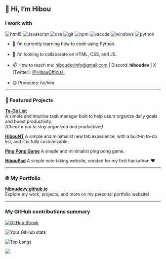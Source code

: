 ## 👋 Hi, I’m Hibou

<h3>I work with</h3>
<p>
  <img alt="html5" src="https://img.shields.io/badge/-HTML5-E34F26?style=flat-square&logo=html5&logoColor=white" />
  <img alt="Javascript" src="https://img.shields.io/badge/-javascript-f7df1c?style=flat-square&logo=javascript&logoColor=black" />
  <img alt="css" src="https://img.shields.io/badge/CSS-639?logo=css&logoColor=fff" />
  <img alt="git" src="https://img.shields.io/badge/-Git-F05032?style=flat-square&logo=git&logoColor=white" />
  <img alt="npm" src="https://img.shields.io/badge/-NPM-CB3837?style=flat-square&logo=npm&logoColor=white" />
  <img alt="vscode" src="https://custom-icon-badges.demolab.com/badge/Visual%20Studio%20Code-0078d7.svg?logo=vsc&logoColor=white" />
  <img alt="windows" src="https://custom-icon-badges.demolab.com/badge/Windows-0078D6?logo=windows11&logoColor=white" />
  <img alt="python" src="https://img.shields.io/badge/python-3670A0?style=for-the-badge&logo=python&logoColor=ffdd54" />
</p>

<ul>
<li> 🌱 I’m currently learning how to code using Python. </li> <br>
<li> 💞️ I’m looking to collaborate on HTML, CSS, and JS. </li> <br>
<li> 📫 How to reach me: <a href="mailto:hiboudevinfo@gmail.com">hiboudevinfo@gmail.com</a>  
     | Discord: <b>hiboudev</b>  
     | X (Twitter): <a href="https://x.com/HibouOfficial_">@HibouOfficial_</a>
</li> <br>
<li> 😄 Pronouns: he/him </li>
</ul>

---

### 🚀 Featured Projects

**[To-Do List](https://github.com/HibouDevv/to-do-list)**  
A simple and intuitive task manager built to help users organize daily goals and boost productivity.  
*(Check it out to stay organized and productive!)*

**[HibouNT](https://github.com/HibouDevv/hibouNT)**
A simple and minimalist new tab experience, with a built-in to-do list, and it is fully customizable.

**[Ping Pong Game](https://github.com/HibouDevv/hiboupong)**
A simple and minimalist ping pong game.

**[HibouPad](https://github.com/HibouDevv/hiboupad)**
A simple note taking website, created for my first hackathon ❤

---

### 🌐 My Portfolio

**[hiboudevv.github.io](https://hiboudevv.github.io)**  
Explore my work, projects, and more on my personal portfolio website!

---

<h3>My GitHub contributions summary</h3>

[![GitHub Streak](https://github-readme-streak-stats.herokuapp.com?user=HibouDevv&theme=dark&ring=fb4362&file=fb4362&currStreakNum=fb4362&currStreakLabel=fb4362&hide_border=true)](https://git.io/s[...])

![Your GitHub stats](https://github-readme-stats.vercel.app/api?username=HibouDevv&hide_border=true&show_icons=true&bg&theme=dark)

![Top Langs](https://github-readme-stats.vercel.app/api/top-langs/?username=HibouDevv&layout=compact&hide_border=true&show_icons=true&theme=dark)

<!--[![trophy](https://github-profile-trophy.vercel.app/?username=HibouDevv&title=Stars,Commit,Followers,Issues,Repositories,PullRequest&theme=onedark)](https://github.com/ryo-ma/github-profile-trophy[...]) -->

![](https://komarev.com/ghpvc/?username=HibouDevv&theme=dark)

<!-- add if server is up or down:
up: <img alt="up" src="https://img.shields.io/website-up-down-green-red/http/shields.io.svg" />
down: <img alt="down" src="https://img.shields.io/website-up-down-green-red/http/NOTAWORKINGLINK.com.svg" />
-->
